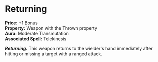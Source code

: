# Returning

**Price:** +1 Bonus  
**Property:** Weapon with the Thrown property  
**Aura:** Moderate Transmutation  
**Associated Spell:** Telekinesis  

***Returning.*** This weapon returns to the wielder's hand immediately after hitting or missing a target with a ranged attack.